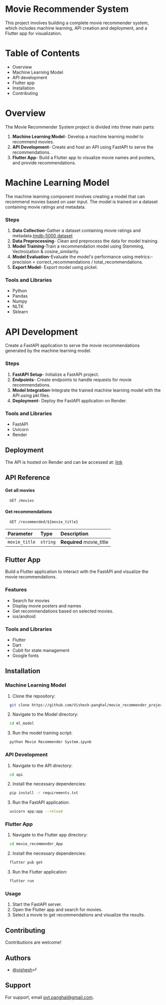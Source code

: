
# Movie Recommender System

This project involves building a complete movie recommender system, which includes machine learning, API creation and deployment, and a Flutter app for visualization.



# Table of Contents

- Overview
- Machine Learning Model
- API development
- Flutter app
- Installation
- Contributing

# Overview

The Movie Recommender System project is divided into three main parts:

1. **Machine Learning Model**- Develop a machine learning model to recommend movies.
2. **API Development**- Create and host an API using FastAPI to serve the recommendations.
3. **Flutter App**- Build a Flutter app to visualize movie names and posters, and provide recommendations.


# Machine Learning Model

The machine learning component involves creating a model that can recommend movies based on user input. The model is trained on a dataset containing movie ratings and metadata.

### Steps

1. **Data Collection**-Gather a dataset containing movie ratings and metadata.[tmdb-5000 dataset](https://www.kaggle.com/datasets/tmdb/tmdb-movie-metadata)
2. **Data Preprocessing**- Clean and preprocess the data for model training.
3. **Model Training**-Train a recommendation model using Stemming, Vectroization & cosine_similarity.
4. **Model Evaluation**-Evaluate the model's performance using metrics:- precision = correct_recommendations / total_recommendations.
5. **Export Model**- Export model using pickel.

### Tools and Libraries

- Python
- Pandas
- Numpy
- NLTK
- Sklearn


###
###
# API Development

Create a FastAPI application to serve the movie recommendations generated by the machine learning model.

### Steps

1. **FastAPI Setup**- Initialize a FastAPI project.
2. **Endpoints**- Create endpoints to handle requests for movie recommendations.
3. **Model Integration**-Integrate the trained machine learning model with the API using pkl files.
4. **Deployment**- Deploy the FastAPI application on Render.

### Tools and Libraries

- FastAPI
- Uvicorn
- Render

## Deployment

The API is hosted on Render and can be accessed at:
[link](https://movie-recommender-api-r7ig.onrender.com/docs)


## API Reference

#### Get all movies

```http
  GET /movies
```

#### Get recommendations

```http
  GET /recommended/${movie_title}
```

| Parameter | Type     | Description                       |
| :-------- | :------- | :-------------------------------- |
| `movie_title`      | `string` | **Required** movie_title|



###
###

## Flutter App

Build a Flutter application to interact with the FastAPI and visualize the movie recommendations.

### Features

- Search for movies
- Display movie posters and names
- Get recommendations based on selected movies.
- ios/android

### Tools and Libraries

- Flutter
- Dart
- Cubit for state management
- Google fonts


###
###

## Installation

### Machine Learning Model

1. Clone the repository:
```bash
  git clone https://github.com/Vishesh-panghal/movie_recommender_project.git
```
2. Navigate to the Model directory:
```bash
  cd ml_model
```
3. Run the model training script:
```bash
  python Movie Recommender System.ipynb
```

### API Development

1. Navigate to the API directory:
```bash
  cd api
```
2. Install the necessary dependencies:
```bash
  pip install -r requirements.txt
```
3. Run the FastAPI application:
```bash
  uvicorn app:app --reload
```

### Flutter App

1. Navigate to the Flutter app directory:
```bash
  cd movie_recommender_App
```
2. Install the necessary dependencies:
```bash
  flutter pub get
```
3. Run the Flutter application:
```bash
  flutter run
```


### Usage
1. Start the FastAPI server.
2. Open the Flutter app and search for movies.
3. Select a movie to get recommendations and visualize the results.
## Contributing
Contributions are welcome! 
##


## Authors

- [@vishesh](https://panghal.tech)⏎


## Support

For support, email pvt.panghal@gmail.com.

